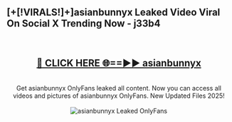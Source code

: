 <h2>[+[!VIRALS!]+]asianbunnyx Leaked Video Viral On Social X Trending Now - j33b4</h2>
<br>
<div align="center">
<h2><a href="https://libra.edu.pl?asianbunnyx" rel="nofollow">🔴 CLICK HERE 🌐==►► asianbunnyx</a></h2>
<br>
Get asianbunnyx OnlyFans leaked all content. Now you can access all videos and pictures of asianbunnyx OnlyFans. New Updated Files 2025!
<br>
<br>
<a href="https://libra.edu.pl?asianbunnyx" rel="nofollow" data-target="animated-image.originalLink"><img src="https://i.ibb.co.com/WyWwxjT/player-gif2.gif" alt="asianbunnyx Leaked OnlyFans" style="max-width: 100%; display: inline-block;" data-target="animated-image.originalImage"></a>
</div>
<br>
